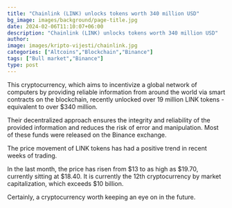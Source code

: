 ```yaml
---
title: "Chainlink (LINK) unlocks tokens worth 340 million USD"
bg_image: images/background/page-title.jpg
date: 2024-02-06T11:10:07+06:00
description: "Chainlink (LINK) unlocks tokens worth 340 million USD"
author: 
image: images/kripto-vijesti/chainlink.jpg
categories: ["Altcoins","Blockchain","Binance"]
tags: ["Bull market","Binance"]
type: post
---
```

This cryptocurrency, which aims to incentivize a global network of computers by providing reliable information from around the world via smart contracts on the blockchain, recently unlocked over 19 million LINK tokens - equivalent to over $340 million.

Their decentralized approach ensures the integrity and reliability of the provided information and reduces the risk of error and manipulation. Most of these funds were released on the Binance exchange.

The price movement of LINK tokens has had a positive trend in recent weeks of trading. 

In the last month, the price has risen from $13 to as high as $19.70, currently sitting at $18.40. It is currently the 12th cryptocurrency by market capitalization, which exceeds $10 billion.

Certainly, a cryptocurrency worth keeping an eye on in the future.





